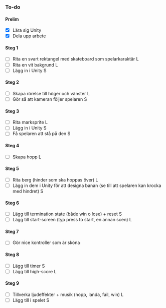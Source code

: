 ### To-do

#### Prelim
- [x] Lära sig Unity
- [x] Dela upp arbete

#### Steg 1
- [ ] Rita en svart rektangel med skateboard som spelarkaraktär L
- [ ] Rita en vit bakgrund L
- [ ] Lägg in i Unity S

#### Steg 2
- [ ] Skapa rörelse till höger och vänster L
- [ ] Gör så att kameran följer spelaren S

#### Steg 3
- [ ] Rita marksprite L
- [ ] Lägg in i Unity S
- [ ] Få spelaren att stå på den S

#### Steg 4
- [ ] Skapa hopp L

#### Steg 5
- [ ] Rita berg (hinder som ska hoppas över) L
- [ ] Lägg in dem i Unity för att designa banan (se till att spelaren kan krocka med hindret) S

#### Steg 6
- [ ] Lägg till termination state (både win o lose) + reset S
- [ ] Lägg till start-screen (typ press to start, en annan scen) L

#### Steg 7
- [ ] Gör nice kontroller som är sköna

#### Steg 8
- [ ] Lägg till timer S
- [ ] Lägg till high-score L

#### Steg 9
- [ ] Tillverka ljudeffekter + musik (hopp, landa, fail, win) L
- [ ] Lägg till i spelet S
